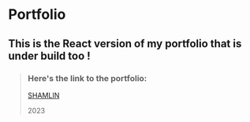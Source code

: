 # Portfolio

## This is the React version of my portfolio that is under build too !

> ### Here's the link to the portfolio:
> [SHAMLIN](https://shamlin.netlify.app/)
> 
> 2023 
